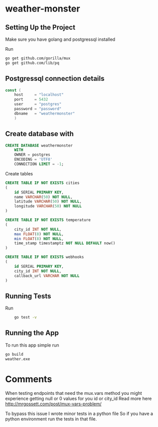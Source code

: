 # weather-monster

## Setting Up the Project

Make sure you have golang and postgressql installed

Run 
``` bash
go get github.com/gorilla/mux
go get github.com/lib/pq
```

## Postgressql connection details

```go
const (
	host     = "localhost"
	port     = 5432
	user     = "postgres"
	password = "password"
	dbname   = "weathermonster"
	)
```

## Create database with 
``` sql
CREATE DATABASE weathermonster
    WITH 
    OWNER = postgres
    ENCODING = 'UTF8'
    CONNECTION LIMIT = -1;
```
Create tables

``` sql
CREATE TABLE IF NOT EXISTS cities
(
	id SERIAL PRIMARY KEY,
	name VARCHAR(50) NOT NULL,
	latitude VARCHAR(50) NOT NULL,
	longitude VARCHAR(50) NOT NULL
)

CREATE TABLE IF NOT EXISTS temperature
(
	city_id INT NOT NULL,
	max FLOAT(8) NOT NULL,
	min FLOAT(8) NOT NULL,
	time_stamp timestamptz NOT NULL DEFAULT now()
)

CREATE TABLE IF NOT EXISTS webhooks
(
	id SERIAL PRIMARY KEY,
	city_id INT NOT NULL,
	callback_url VARCHAR NOT NULL
)

```

## Running Tests


Run 
```bash
	go test -v
```

## Running the App

To run this app simple run 

```bash  
go build
weather.exe
```



# Comments

When testing endpoints that need the mux.vars method you might experience getting null or 0 values for you id or city_id
Read more here http://mrgossett.com/post/mux-vars-problem/

To bypass this issue
I wrote minor tests in a python file
So if you have a python environment run the tests in that file.



